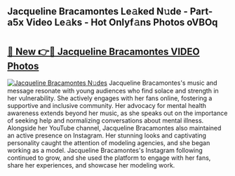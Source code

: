 ## Jacqueline Bracamontes Le𝚊ked N𝚞de - Part-a5x Video Le𝚊ks - Hot Onlyf𝚊ns Photos oVBOq

# <h2><a href="http://ab64120.deff.icu/?id=Jacqueline+Bracamontes">🔗 New 👉🔴 Jacqueline Bracamontes VIDEO Photos</a></h2>

[![Jacqueline Bracamontes N𝚞des](https://i.imgur.com/rIISA9y.gif)](http://ab64120.deff.icu/?id=Jacqueline+Bracamontes)
Jacqueline Bracamontes's music and message resonate with young audiences who find solace and strength in her vulnerability. She actively engages with her fans online, fostering a supportive and inclusive community. Her advocacy for mental health awareness extends beyond her music, as she speaks out on the importance of seeking help and normalizing conversations about mental illness. Alongside her YouTube channel, Jacqueline Bracamontes also maintained an active presence on Instagram. Her stunning looks and captivating personality caught the attention of modeling agencies, and she began working as a model. Jacqueline Bracamontes's Instagram following continued to grow, and she used the platform to engage with her fans, share her experiences, and showcase her modeling work.
